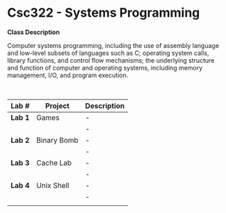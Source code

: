 # Csc322 - Systems Programming

**Class Description**

Computer systems programming, including the use of assembly language and low-level subsets of languages such as C; operating system calls, library functions, and control flow mechanisms; the underlying structure and function of computer and operating systems, including memory management, I/O, and program execution.

 <br/>

<!-- List Projects for class -->
|**Lab #**   |  **Project**  |  **Description**   |
|------------|---------------|--------------------|
|**Lab 1**   |  Games        |          -         |
|            |               |          -         |
|**Lab 2**   |  Binary Bomb  |          -         |
|            |               |          -         |
|**Lab 3**   |  Cache Lab    |          -         |
|            |               |          -         |
|**Lab 4**   |  Unix Shell   |          -         |
|            |               |          -         |
|            |               |                    |
